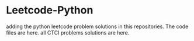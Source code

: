 # Leetcode-Python
adding the python leetcode problem solutions in this repositories. 
The code files are here.
all CTCI problems solutions are here.










































































































































































































































































































































































































































































































































































































































































































































































































































































































































































































































































































































































































































































































